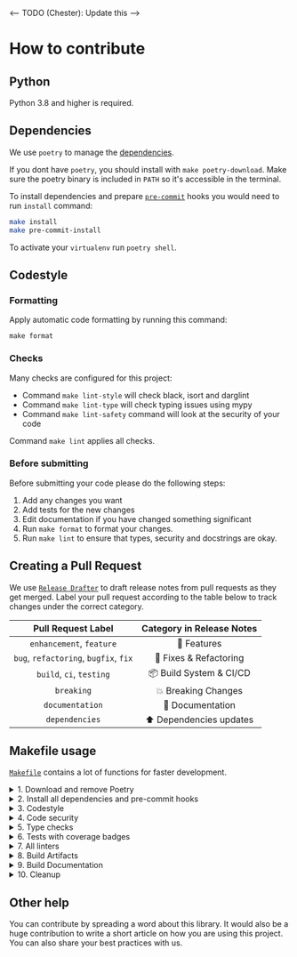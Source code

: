<-- TODO (Chester): Update this -->

# How to contribute

## Python
Python 3.8 and higher is required.

## Dependencies

We use `poetry` to manage the [dependencies](https://github.com/python-poetry/poetry).

If you dont have `poetry`, you should install with `make poetry-download`. Make sure the poetry binary is included in `PATH` so it's accessible in the terminal.



To install dependencies and prepare [`pre-commit`](https://pre-commit.com/) hooks you would need to run `install` command:

```bash
make install
make pre-commit-install
```

To activate your `virtualenv` run `poetry shell`.

## Codestyle

### Formatting

Apply automatic code formatting by running this command:
```commandline
make format
```

### Checks

Many checks are configured for this project:

* Command `make lint-style` will check black, isort and darglint
* Command `make lint-type` will check typing issues using mypy
* Command `make lint-safety` command will look at the security of your code

Command `make lint` applies all checks.

### Before submitting

Before submitting your code please do the following steps:

1. Add any changes you want
1. Add tests for the new changes
1. Edit documentation if you have changed something significant
1. Run `make format` to format your changes.
1. Run `make lint` to ensure that types, security and docstrings are okay.

## Creating a Pull Request

We use [`Release Drafter`](https://github.com/marketplace/actions/release-drafter) to draft release notes from pull requests as they get merged. Label your pull request according to the table below to track changes under the correct category.

|        **Pull Request Label**         | **Category in Release Notes** |
|:-------------------------------------:|:-----------------------------:|
|       `enhancement`, `feature`        |          🚀 Features          |
| `bug`, `refactoring`, `bugfix`, `fix` |    🔧 Fixes & Refactoring     |
|       `build`, `ci`, `testing`        |    📦 Build System & CI/CD    |
|              `breaking`               |      💥 Breaking Changes      |
|            `documentation`            |       📝 Documentation        |
|            `dependencies`             |    ⬆️ Dependencies updates    |


## Makefile usage

[`Makefile`](https://github.com/featurebyte/featurebyte/blob/main/Makefile) contains a lot of functions for faster development.

<details>
<summary>1. Download and remove Poetry</summary>
<p>

To download and install Poetry run:

```bash
make poetry-download
```
Add Poetry binary to `PATH` to make it easily accessible.

To uninstall

```bash
make poetry-remove
```

</p>
</details>

<details>
<summary>2. Install all dependencies and pre-commit hooks</summary>
<p>

Install requirements:

```bash
make install
```

Pre-commit hooks coulb be installed after `git init` via

```bash
make pre-commit-install
```

</p>
</details>

<details>
<summary>3. Codestyle</summary>
<p>

Automatic formatting uses `pyupgrade`, `isort` and `black`.

```bash
make format
```

Codestyle checks only, without rewriting files:

```bash
make lint-style
```

> Note: `lint-style` uses `isort`, `black` and `darglint` library

Update all dev libraries to the latest version using one comand

```bash
make update-dev-deps
```
</p>
</details>

<details>
<summary>4. Code security</summary>
<p>

This command launches `Poetry` integrity checks as well as identifies security issues with `Safety` and `Bandit`.

```bash
make lint-safety
```

</p>
</details>

<details>
<summary>5. Type checks</summary>
<p>

Run `mypy` static type checker

```bash
make mypy
```

</p>
</details>

<details>
<summary>6. Tests with coverage badges</summary>
<p>

Run `pytest`

```bash
make test
```

</p>
</details>

<details>
<summary>7. All linters</summary>
<p>

Of course there is a command to ~~rule~~ run all linters in one:

```bash
make lint
```

</p>
</details>

<details>
<summary>8. Build Artifacts</summary>
<p>

Build distribution artifacts:

```bash
make build-artifacts
```

Artifacts will be created in the folder `dist`

</p>
</details>

<details>
<summary>9. Build Documentation</summary>
<p>

Build documentation:

```bash
make build-docs
```

The documentation will be created in the folder `build/docs`

</p>
</details>

<details>
<summary>10. Cleanup</summary>
<p>
Delete pycache files

```bash
make pycache-remove
```

Remove package build

```bash
make build-remove
```

Delete .DS_STORE files

```bash
make dsstore-remove
```

Remove .mypycache

```bash
make mypycache-remove
```

Or to remove all above run:

```bash
make cleanup
```

</p>
</details>

## Other help

You can contribute by spreading a word about this library.
It would also be a huge contribution to write
a short article on how you are using this project.
You can also share your best practices with us.
